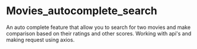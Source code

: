 # Movies_autocomplete_search
An auto complete feature that allow you to search for two movies and make comparison based on their ratings and other scores. Working with api's and making request using axios.
